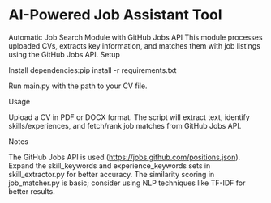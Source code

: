 # AI-Powered Job Assistant Tool
Automatic Job Search Module with GitHub Jobs API
This module processes uploaded CVs, extracts key information, and matches them with job listings using the GitHub Jobs API.
Setup

Install dependencies:pip install -r requirements.txt

Run main.py with the path to your CV file.

Usage

Upload a CV in PDF or DOCX format.
The script will extract text, identify skills/experiences, and fetch/rank job matches from GitHub Jobs API.

Notes

The GitHub Jobs API is used (https://jobs.github.com/positions.json).
Expand the skill_keywords and experience_keywords sets in skill_extractor.py for better accuracy.
The similarity scoring in job_matcher.py is basic; consider using NLP techniques like TF-IDF for better results.
